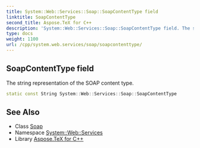 ```yaml
---
title: System::Web::Services::Soap::SoapContentType field
linktitle: SoapContentType
second_title: Aspose.TeX for C++
description: 'System::Web::Services::Soap::SoapContentType field. The string representation of the SOAP content type in C++.'
type: docs
weight: 1100
url: /cpp/system.web.services/soap/soapcontenttype/
---
```

## SoapContentType field


The string representation of the SOAP content type.

```cpp
static const String System::Web::Services::Soap::SoapContentType
```

## See Also

* Class [Soap](../)
* Namespace [System::Web::Services](../../)
* Library [Aspose.TeX for C++](../../../)
